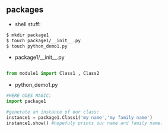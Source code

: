 packages
----

- shell stuff:

```bash
$ mkdir package1
$ touch package1/__init__.py
$ touch python_demo1.py
```


-  package1/\_\_init\_\_.py

```python

from module1 import Class1 , Class2 
```

- python_demo1.py

```python
#HERE GOES MAGIC:
import package1 

#generate an instance of our class:
instance1 = package1.Class1('my name','my family name')
instance1.show() #hopefuly prints our name and family name.
```
